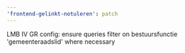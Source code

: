 ```yaml
---
'frontend-gelinkt-notuleren': patch
---
```


LMB IV GR config: ensure queries filter on bestuursfunctie 'gemeenteraadslid' where necessary
